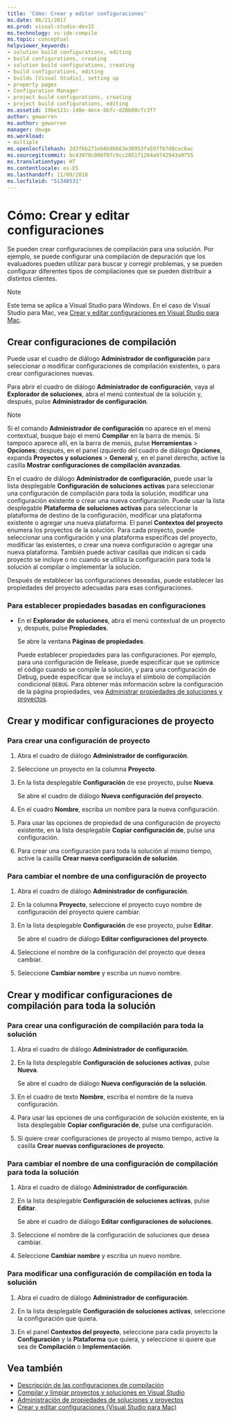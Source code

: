 ```yaml
---
title: 'Cómo: Crear y editar configuraciones'
ms.date: 06/21/2017
ms.prod: visual-studio-dev15
ms.technology: vs-ide-compile
ms.topic: conceptual
helpviewer_keywords:
- solution build configurations, editing
- build configurations, creating
- solution build configurations, creating
- build configurations, editing
- builds [Visual Studio], setting up
- property pages
- Configuration Manager
- project build configurations, creating
- project build configurations, editing
ms.assetid: 19be121c-148e-4ece-bbfc-d20b08cfc3f7
author: gewarren
ms.author: gewarren
manager: douge
ms.workload:
- multiple
ms.openlocfilehash: 2d3f6b271eb6b9b663e30953fa597fb7d8cec6ac
ms.sourcegitcommit: bc43970c000f07c9cc2051f1264a9742943a9755
ms.translationtype: HT
ms.contentlocale: es-ES
ms.lasthandoff: 11/09/2018
ms.locfileid: "51348531"
---
```

# <a name="how-to-create-and-edit-configurations"></a>Cómo: Crear y editar configuraciones

Se pueden crear configuraciones de compilación para una solución. Por ejemplo, se puede configurar una compilación de depuración que los evaluadores pueden utilizar para buscar y corregir problemas, y se pueden configurar diferentes tipos de compilaciones que se pueden distribuir a distintos clientes.

> [!NOTE]
> Este tema se aplica a Visual Studio para Windows. En el caso de Visual Studio para Mac, vea [Crear y editar configuraciones en Visual Studio para Mac](/visualstudio/mac/create-and-edit-configurations).

## <a name="create-build-configurations"></a>Crear configuraciones de compilación

Puede usar el cuadro de diálogo **Administrador de configuración** para seleccionar o modificar configuraciones de compilación existentes, o para crear configuraciones nuevas.

Para abrir el cuadro de diálogo **Administrador de configuración**, vaya al **Explorador de soluciones**, abra el menú contextual de la solución y, después, pulse **Administrador de configuración**.

> [!NOTE]
> Si el comando **Administrador de configuración** no aparece en el menú contextual, busque bajo el menú **Compilar** en la barra de menús. Si tampoco aparece allí, en la barra de menús, pulse **Herramientas** > **Opciones**; después, en el panel izquierdo del cuadro de diálogo **Opciones**, expanda **Proyectos y soluciones** > **General** y, en el panel derecho, active la casilla **Mostrar configuraciones de compilación avanzadas**.

En el cuadro de diálogo **Administrador de configuración**, puede usar la lista desplegable **Configuración de soluciones activas** para seleccionar una configuración de compilación para toda la solución, modificar una configuración existente o crear una nueva configuración. Puede usar la lista desplegable **Plataforma de soluciones activas** para seleccionar la plataforma de destino de la configuración, modificar una plataforma existente o agregar una nueva plataforma. El panel **Contextos del proyecto** enumera los proyectos de la solución. Para cada proyecto, puede seleccionar una configuración y una plataforma específicas del proyecto, modificar las existentes, o crear una nueva configuración o agregar una nueva plataforma. También puede activar casillas que indican si cada proyecto se incluye o no cuando se utiliza la configuración para toda la solución al compilar o implementar la solución.

 Después de establecer las configuraciones deseadas, puede establecer las propiedades del proyecto adecuadas para esas configuraciones.

### <a name="to-set-properties-based-on-configurations"></a>Para establecer propiedades basadas en configuraciones

-   En el **Explorador de soluciones**, abra el menú contextual de un proyecto y, después, pulse **Propiedades**.

     Se abre la ventana **Páginas de propiedades**.

     Puede establecer propiedades para las configuraciones. Por ejemplo, para una configuración de Release, puede especificar que se optimice el código cuando se compile la solución, y para una configuración de Debug, puede especificar que se incluya el símbolo de compilación condicional `DEBUG`. Para obtener más información sobre la configuración de la página propiedades, vea [Administrar propiedades de soluciones y proyectos](../ide/managing-project-and-solution-properties.md).

## <a name="create-and-modify-project-configurations"></a>Crear y modificar configuraciones de proyecto

### <a name="to-create-a-project-configuration"></a>Para crear una configuración de proyecto

1.  Abra el cuadro de diálogo **Administrador de configuración**.

2.  Seleccione un proyecto en la columna **Proyecto**.

3.  En la lista desplegable **Configuración** de ese proyecto, pulse **Nueva**.

     Se abre el cuadro de diálogo **Nueva configuración del proyecto**.

4.  En el cuadro **Nombre**, escriba un nombre para la nueva configuración.

5.  Para usar las opciones de propiedad de una configuración de proyecto existente, en la lista desplegable **Copiar configuración de**, pulse una configuración.

6.  Para crear una configuración para toda la solución al mismo tiempo, active la casilla **Crear nueva configuración de solución**.

### <a name="to-rename-a-project-configuration"></a>Para cambiar el nombre de una configuración de proyecto

1.  Abra el cuadro de diálogo **Administrador de configuración**.

2.  En la columna **Proyecto**, seleccione el proyecto cuyo nombre de configuración del proyecto quiere cambiar.

3.  En la lista desplegable **Configuración** de ese proyecto, pulse **Editar**.

     Se abre el cuadro de diálogo **Editar configuraciones del proyecto**.

4.  Seleccione el nombre de la configuración del proyecto que desea cambiar.

5.  Seleccione **Cambiar nombre** y escriba un nuevo nombre.

## <a name="create-and-modify-solution-wide-build-configurations"></a>Crear y modificar configuraciones de compilación para toda la solución

### <a name="to-create-a-solution-wide-build-configuration"></a>Para crear una configuración de compilación para toda la solución

1.  Abra el cuadro de diálogo **Administrador de configuración**.

2.  En la lista desplegable **Configuración de soluciones activas**, pulse **Nueva**.

     Se abre el cuadro de diálogo **Nueva configuración de la solución**.

3.  En el cuadro de texto **Nombre**, escriba el nombre de la nueva configuración.

4.  Para usar las opciones de una configuración de solución existente, en la lista desplegable **Copiar configuración de**, pulse una configuración.

5.  Si quiere crear configuraciones de proyecto al mismo tiempo, active la casilla **Crear nuevas configuraciones de proyecto**.

### <a name="to-rename-a-solution-wide-build-configuration"></a>Para cambiar el nombre de una configuración de compilación para toda la solución

1.  Abra el cuadro de diálogo **Administrador de configuración**.

2.  En la lista desplegable **Configuración de soluciones activas**, pulse **Editar**.

     Se abre el cuadro de diálogo **Editar configuraciones de soluciones**.

3.  Seleccione el nombre de la configuración de soluciones que desea cambiar.

4.  Seleccione **Cambiar nombre** y escriba un nuevo nombre.

### <a name="to-modify-a-solution-wide-build-configuration"></a>Para modificar una configuración de compilación en toda la solución

1.  Abra el cuadro de diálogo **Administrador de configuración**.

2.  En la lista desplegable **Configuración de soluciones activas**, seleccione la configuración que quiera.

3.  En el panel **Contextos del proyecto**, seleccione para cada proyecto la **Configuración** y la **Plataforma** que quiera, y seleccione si quiere que sea de **Compilación** o **Implementación**.

## <a name="see-also"></a>Vea también

- [Descripción de las configuraciones de compilación](../ide/understanding-build-configurations.md)
- [Compilar y limpiar proyectos y soluciones en Visual Studio](../ide/building-and-cleaning-projects-and-solutions-in-visual-studio.md)
- [Administración de propiedades de soluciones y proyectos](managing-project-and-solution-properties.md)
- [Crear y editar configuraciones (Visual Studio para Mac)](/visualstudio/mac/create-and-edit-configurations)
